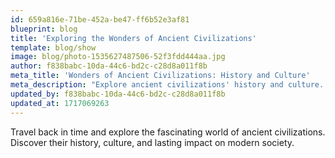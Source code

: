 ```yaml
---
id: 659a816e-71be-452a-be47-ff6b52e3af81
blueprint: blog
title: 'Exploring the Wonders of Ancient Civilizations'
template: blog/show
image: blog/photo-1535627487506-52f3fdd444aa.jpg
author: f838babc-10da-44c6-bd2c-c28d8a011f8b
meta_title: 'Wonders of Ancient Civilizations: History and Culture'
meta_description: "Explore ancient civilizations' history and culture. Discover their fascinating stories and lasting impact on modern society."
updated_by: f838babc-10da-44c6-bd2c-c28d8a011f8b
updated_at: 1717069263
---
```

Travel back in time and explore the fascinating world of ancient civilizations. Discover their history, culture, and lasting impact on modern society.